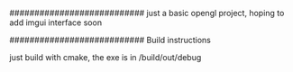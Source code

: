 ###########################
just a basic opengl project, hoping to add imgui interface soon

###########################
Build instructions

just build with cmake, the exe is in /build/out/debug
